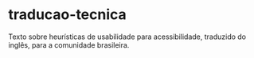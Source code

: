 # traducao-tecnica
Texto sobre heurísticas de usabilidade para acessibilidade, traduzido do inglês, para a comunidade brasileira.

